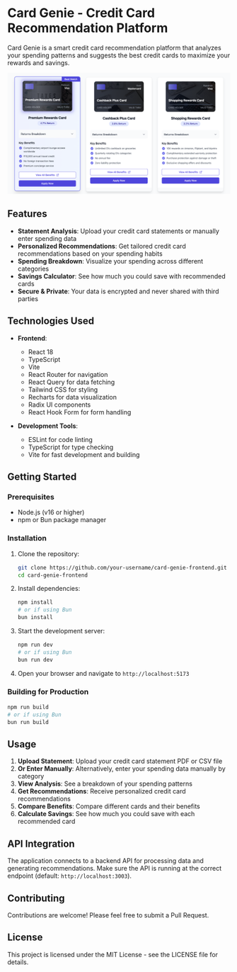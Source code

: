 # Card Genie - Credit Card Recommendation Platform

Card Genie is a smart credit card recommendation platform that analyzes your spending patterns and suggests the best credit cards to maximize your rewards and savings.

![Card Genie](new_credit_card.png)

## Features

- **Statement Analysis**: Upload your credit card statements or manually enter spending data
- **Personalized Recommendations**: Get tailored credit card recommendations based on your spending habits
- **Spending Breakdown**: Visualize your spending across different categories
- **Savings Calculator**: See how much you could save with recommended cards
- **Secure & Private**: Your data is encrypted and never shared with third parties

## Technologies Used

- **Frontend**:
  - React 18
  - TypeScript
  - Vite
  - React Router for navigation
  - React Query for data fetching
  - Tailwind CSS for styling
  - Recharts for data visualization
  - Radix UI components
  - React Hook Form for form handling

- **Development Tools**:
  - ESLint for code linting
  - TypeScript for type checking
  - Vite for fast development and building

## Getting Started

### Prerequisites

- Node.js (v16 or higher)
- npm or Bun package manager

### Installation

1. Clone the repository:
   ```bash
   git clone https://github.com/your-username/card-genie-frontend.git
   cd card-genie-frontend
   ```

2. Install dependencies:
   ```bash
   npm install
   # or if using Bun
   bun install
   ```

3. Start the development server:
   ```bash
   npm run dev
   # or if using Bun
   bun run dev
   ```

4. Open your browser and navigate to `http://localhost:5173`

### Building for Production

```bash
npm run build
# or if using Bun
bun run build
```

## Usage

1. **Upload Statement**: Upload your credit card statement PDF or CSV file
2. **Or Enter Manually**: Alternatively, enter your spending data manually by category
3. **View Analysis**: See a breakdown of your spending patterns
4. **Get Recommendations**: Receive personalized credit card recommendations
5. **Compare Benefits**: Compare different cards and their benefits
6. **Calculate Savings**: See how much you could save with each recommended card

## API Integration

The application connects to a backend API for processing data and generating recommendations. Make sure the API is running at the correct endpoint (default: `http://localhost:3003`).

## Contributing

Contributions are welcome! Please feel free to submit a Pull Request.

## License

This project is licensed under the MIT License - see the LICENSE file for details.
